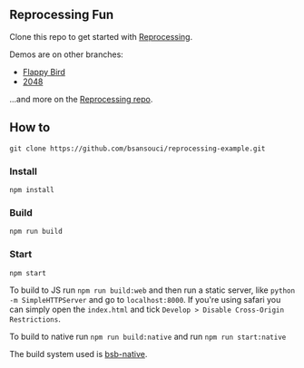 Reprocessing Fun
---

Clone this repo to get started with [Reprocessing](https://github.com/schmavery/reprocessing).

Demos are on other branches:

- [Flappy Bird](https://github.com/bsansouci/reprocessing-example/tree/livestream-flappybird)
- [2048](https://github.com/bsansouci/reprocessing-example/tree/2048)

...and more on the [Reprocessing repo](https://github.com/schmavery/reprocessing#projects-using-reprocessing).

## How to
```
git clone https://github.com/bsansouci/reprocessing-example.git
```

### Install

```
npm install
```

### Build
```
npm run build
```

### Start
```
npm start
```

To build to JS run `npm run build:web` and then run a static server, like `python -m SimpleHTTPServer` and go to `localhost:8000`. If you're using safari you can simply open the `index.html` and tick `Develop > Disable Cross-Origin Restrictions`.

To build to native run `npm run build:native` and run `npm run start:native`

The build system used is [bsb-native](https://github.com/bsansouci/bucklescript).

